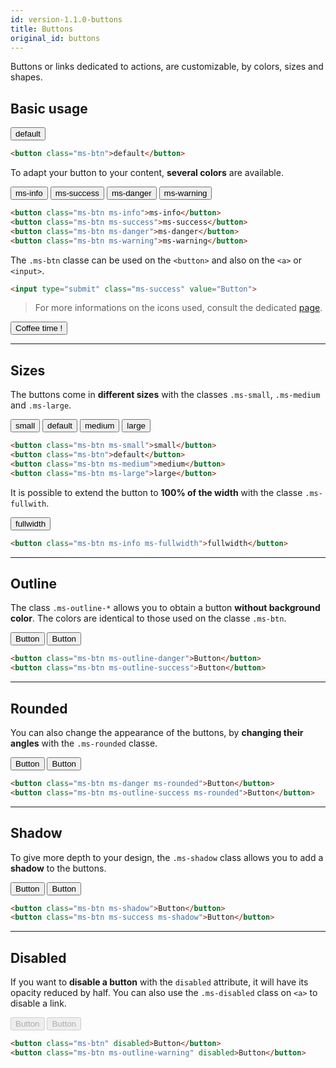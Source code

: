 ```yaml
---
id: version-1.1.0-buttons
title: Buttons
original_id: buttons
---
```


Buttons or links dedicated to actions, are customizable, by colors, sizes and shapes.

## Basic usage

<div class="ms-browser">
    <div class="ms-tab-browser">
        <div class="ms_col ms_col--1-of-3">
            <div class="ms-dot red"></div>
            <div class="ms-dot yellow"></div>
            <div class="ms-dot green"></div>
        </div>
    </div>
    <div class="ms-content">
        <div class="ms_col ms_col--2-of-12 ms_col--centered">
            <button class="ms-btn">default</button>
        </div>
    </div>
</div>

```html
<button class="ms-btn">default</button>
```

To adapt your button to your content, **several colors** are available.

<button class="ms-btn ms-info">ms-info</button>
<button class="ms-btn ms-success">ms-success</button>
<button class="ms-btn ms-danger">ms-danger</button>
<button class="ms-btn ms-warning">ms-warning</button>

```html
<button class="ms-btn ms-info">ms-info</button>
<button class="ms-btn ms-success">ms-success</button>
<button class="ms-btn ms-danger">ms-danger</button>
<button class="ms-btn ms-warning">ms-warning</button>
```

The `.ms-btn` classe can be used on the `<button>` and also on the `<a>` or `<input>`.

``` html
<input type="submit" class="ms-success" value="Button">
```

> For more informations on the icons used, consult the dedicated [page](icons.md).

<button class="ms-btn ms-success"><i class="fas fa-mug-hot"></i> Coffee time !</button>

___

## Sizes

The buttons come in **different sizes** with the classes `.ms-small`, `.ms-medium` and `.ms-large`.

<button class="ms-btn ms-small">small</button>
<button class="ms-btn">default</button>
<button class="ms-btn ms-medium">medium</button>
<button class="ms-btn ms-large">large</button>

```html
<button class="ms-btn ms-small">small</button>
<button class="ms-btn">default</button>
<button class="ms-btn ms-medium">medium</button>
<button class="ms-btn ms-large">large</button>
```

It is possible to extend the button to **100% of the width** with the classe `.ms-fullwith`.

<button class="ms-btn ms-info ms-fullwidth">fullwidth</button>

```html
<button class="ms-btn ms-info ms-fullwidth">fullwidth</button>
```
___

## Outline

The class `.ms-outline-*` allows you to obtain a button **without background color**. 
The colors are identical to those used on the classe `.ms-btn`.

<button class="ms-btn ms-outline-danger">Button</button>
<button class="ms-btn ms-outline-success">Button</button>

```html
<button class="ms-btn ms-outline-danger">Button</button>
<button class="ms-btn ms-outline-success">Button</button>
```
___

## Rounded

You can also change the appearance of the buttons, by **changing their angles** with the `.ms-rounded` classe.

<button class="ms-btn ms-danger ms-rounded">Button</button>
<button class="ms-btn ms-outline-success ms-rounded">Button</button>

```html
<button class="ms-btn ms-danger ms-rounded">Button</button>
<button class="ms-btn ms-outline-success ms-rounded">Button</button>
```
___

## Shadow

To give more depth to your design, the `.ms-shadow` class allows you to add a **shadow** to the buttons.

<button class="ms-btn ms-shadow">Button</button>
<button class="ms-btn ms-success ms-shadow">Button</button>

```html
<button class="ms-btn ms-shadow">Button</button>
<button class="ms-btn ms-success ms-shadow">Button</button>
```
___

## Disabled

If you want to **disable a button** with the `disabled` attribute, it will have its opacity reduced by half. You can also use the `.ms-disabled` class on `<a>` to disable a link.

<button class="ms-btn" disabled>Button</button>
<button class="ms-btn ms-outline-warning" disabled>Button</button>

```html
<button class="ms-btn" disabled>Button</button>
<button class="ms-btn ms-outline-warning" disabled>Button</button>
```

